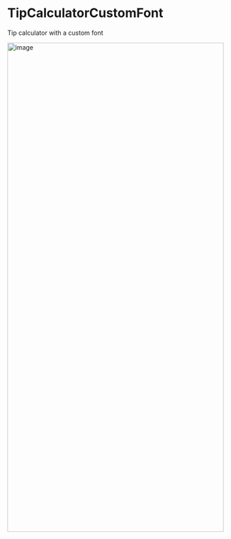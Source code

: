 # TipCalculatorCustomFont
Tip calculator with a custom font

<img width="488" height="1102" alt="image" src="https://github.com/user-attachments/assets/0568cf9f-7ba9-41a2-b327-509d6187e418" />


